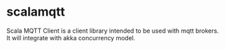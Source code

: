 scalamqtt
=========
Scala MQTT Client is a client library intended to be used with mqtt brokers. 
It will integrate with akka concurrency model.
